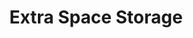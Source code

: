 ---
title: "Extra Space Storage"
url: /hammond/extra-space-storage-165th-street/
shop: storage rental
---